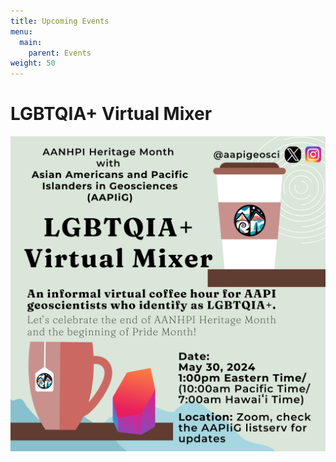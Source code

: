 ```yaml
---
title: Upcoming Events
menu: 
  main:
    parent: Events
weight: 50
---
```


# LGBTQIA+ Virtual Mixer

![Image showing information for May 2024 LGBTQIA+ mixer.](AANHPI2024_LGBT_Mixer.png)

<!---
# AAPIiG APA Heritage Month 2024 at a Glance

![Image showing May 2024 events, created by Caroline Juang.](AANHPI2024_WebsiteBannerEvents.png)

# Virtual Panel: Natural Disasters: Mitigation, Response, Recovery and the AANHPI Community

![Image showing Natural Disaster Panel May 2024.](AANHPI2024_Panel_1_Event_Poster.png)

**Date:**
Thursday, May 9, 2024; 3:30 PM Eastern/12:30 PM Pacific/9:30 AM Hawaiʻi

**Description:**
This will be a 90 minute virtual webinar and is open to the public. We are featuring three AANHPI natural disaster experts who will discuss disaster risk and community impacts, equitable recovery following natural disasters, and hazard communication with the public and decision-makers. Our goal is to showcase scientists who have developed tangible connections between their research, affected communities and decision-makers.

**Panelists:**
- Dr. Robby Goldman is a GSA-USGS Congressional Fellow working in the office of U.S. Senator Mazie Hirono of Hawaii. Dr. Goldman’s responsibilities include monitoring Maui's post-wildfire-disaster recovery and exploring federal policies to mitigate Hawaii's risk for future wildfires. Website: https://robbygoldman.weebly.com/

- Dr. Yolanda Lin is an Assistant Professor in the Department of Geography and Environmental Studies at the University of New Mexico. Dr. Lin uses a mixed-methods approach in her work to better understand possible futures related to natural hazards and disasters. Website: https://www.yolandaclin.com/ 

- Dr. Sabine Loos is an Assistant Professor in the Civil and Environmental Engineering Department at University of Michigan. Dr. Loos applies statistical learning, risk analysis, and user-centered design techniques to develop tools that inform effective and equitable disaster risk reduction, response, and recovery. Website: https://sabine-loos.com/ 

Register [here](https://tinyurl.com/aapiig-hazards).

Questions about this event can be directed to Luan Heywood at luan.heywood@gmail.com. 

# Virtual Workshop: Exploring Personal Heritage in Academic and Professional Paths

![Image showing Personal Heritage Panel May 2024.](AANHPI2024_Panel_2_Event_Poster.png)

**Date:**
Tuesday, May 28, 2024; 2:00 PM Eastern/11:00 AM Pacific/8:00 AM Hawaiʻi

**Description:**
This will be a 90 minute interactive virtual workshop and is open to the public. We are featuring three AANHPI researchers who have incorporated their personal interests and heritage into their academic work, with backgrounds in the geosciences, social sciences, and ethnic studies.

**Panelists:**
- Dr. Steven Mana'oakamai Johnson is an Assistant Professor of Natural Resources and the Environment at Cornell University who co-established a conservation-focused NGO called TÅNO, TÅSI, YAN TODU in Saipan. Website: https://www.manaoakamai.com/ and Twitter: @jah_waiian

- Amira Noeuv is a PhD Candidate in Ethnic Studies at UC San Diego who contributed a StoryMap: "Yey Sokhary's Journey" towards a project of Inter-Generational Story Mapping in the Cambodian, Native Hawaiian, and Pacific Islander Communities of Orange County. Twitter: @AmiraNoeuv

- Caroline Juang is a PhD candidate, Department of Earth and Environmental Sciences at Columbia University, who studies wildfires in the western U.S. and is active in art, digital art, illustration (for example, AAPIiG's logo and event flyers). Twitter: @caro_in_space

Register [here](https://tinyurl.com/aapiig-interests).

Questions about this workshop? Contact Thi Truong at tbtruon1@uci.edu. 
-->

<!---
# AAPIiG APA Heritage Month Panel: Allyship as AAPI Geoscientists

![Image showing information about a panel on Allyship as AAPI Geoscientists.](panel1Poster.png)

**Description:**
In this panel, we bring previous speakers for the Virtual ECR Lunch series to highlight a specific part of their experience as AAPI geoscientists: being allies for other marginalized groups, in addition to fellow AAPIs, within the geosciences. 

Register [here](https://tinyurl.com/APA22-panel1).


For questions, please contact Jeemin at jeemin.h.rhim@dartmouth.edu.

# AAPIiG APA Heritage Month Panel: International Scholars in Geosciences

**Description:**
Conversations and scholarship about race and structural inequity in United States academic science typically focus on U.S.-born students and scholars, for whom there is more longitudinal data collected. Immigrant scholars have distinct career narratives from U.S.-born students and scholars of color, while representing a substantial proportion of non-white geoscientists working in the U.S. This panel aims to spotlight these experiences by bringing together three earth scientists who have had transnational careers. We hope attendees will come away with insight into how international scholar experiences interplay with efforts to diversity STEM. 

Register [here](https://beav.es/APA22-panel2).

-->
